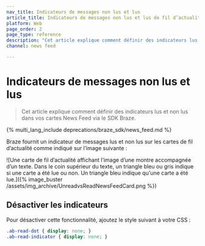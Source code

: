 ```yaml
---
nav_title: Indicateurs de messages non lus et lus
article_title: Indicateurs de messages non lus et lus de fil d’actualité pour le Web
platform: Web
page_order: 2
page_type: reference
description: "Cet article explique comment définir des indicateurs lus et non lus dans vos cartes News Feed via le SDK Braze."
channel: news feed

---
```


# Indicateurs de messages non lus et lus

> Cet article explique comment définir des indicateurs lus et non lus dans vos cartes News Feed via le SDK Braze.

{% multi_lang_include deprecations/braze_sdk/news_feed.md %}

Braze fournit un indicateur de messages lus et non lus sur les cartes de fil d’actualité comme indiqué sur l’image suivante :

![Une carte de fil d’actualité affichant l’image d’une montre accompagnée d’un texte. Dans le coin supérieur du texte, un triangle bleu ou gris indique si une carte a été lue ou non. Un triangle bleu indique qu'une carte a été lue.]({% image_buster /assets/img_archive/UnreadvsReadNewsFeedCard.png %})

## Désactiver les indicateurs

Pour désactiver cette fonctionnalité, ajoutez le style suivant à votre CSS :

``` css
.ab-read-dot { display: none; }
.ab-read-indicator { display: none; }
```

